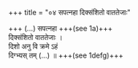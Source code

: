 +++
title = "०४ सपत्नहा दिक्संशितो वाततेजाः"

+++
(…) सपत्नहा +++(see 1a)+++  
दिक्संशितो वाततेजाः ।  
दिशो अनु वि क्रमे ऽहं  
दिग्भ्यस् तम् (…) ॥ +++(see 1defg)+++